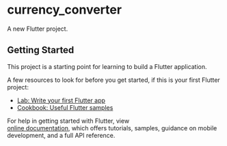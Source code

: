 # currency_converter

A new Flutter project.

## Getting Started

This project is a starting point for learning to build a Flutter application.

A few resources to look for before you get started, if this is your first Flutter project:

- [Lab: Write your first Flutter app](https://flutter.io/docs/get-started/codelab)
- [Cookbook: Useful Flutter samples](https://flutter.io/docs/cookbook)

For help in getting started with Flutter, view  
[online documentation](https://flutter.io/docs), which offers tutorials, 
samples, guidance on mobile development, and a full API reference.
